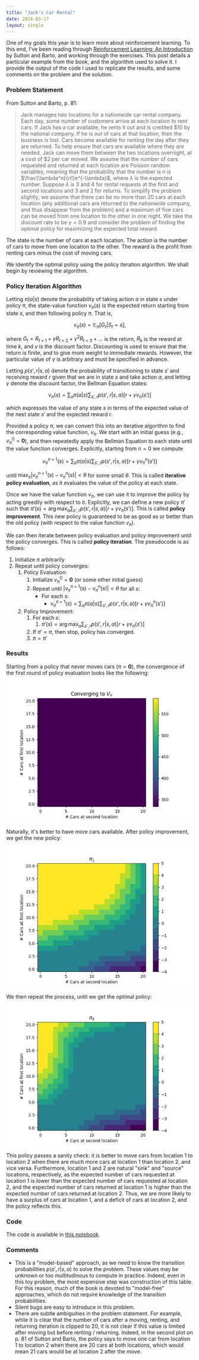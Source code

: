 ```yaml
---
title: "Jack's Car Rental"
date: 2024-03-17
layout: single
---
```


One of my goals this year is to learn more about reinforcement learning. To this end, I've been reading through [Reinforcement Learning: An Introduction](https://mitpress.mit.edu/9780262039246/reinforcement-learning/) by Sutton and Barto, and working through the exercises. This post details a particular example from the book, and the algorithm used to solve it. I provide the output of the code I used to replicate the results, and some comments on the problem and the solution.

### Problem Statement

From Sutton and Barto, p. 81:

> Jack manages two locations for a nationwide car rental company. Each day, some number of customers arrive at each location to rent cars. If Jack has a car available, he rents it out and is credited \$10 by the national company. If he is out of cars at that location, then the business is lost. Cars become available for renting the day after they are returned. To help ensure that cars are available where they are needed, Jack can move them between the two locations overnight, at a cost of \$2 per car moved. We assume that the number of cars requested and returned at each location are Poisson random variables, meaning that the probability that the number is n is $\frac{\lambda^n}{n!}e^{-\lambda}$, where $\lambda$ is the expected number. Suppose $\lambda$ is 3 and 4 for rental requests at the first and second locations and 3 and 2 for returns. To simplify the problem slightly, we assume that there can be no more than 20 cars at each location (any additional cars are returned to the nationwide company, and thus disappear from the problem) and a maximum of five cars can be moved from one location to the other in one night. We take the discount rate to be $\gamma = 0.9$ and consider the problem of finding the optimal policy for maximizing the expected total reward.

The state is the number of cars at each location. The action is the number of cars to move from one location to the other. The reward is the profit from renting cars minus the cost of moving cars.

We identify the optimal policy using the policy iteration algorithm. We shall begin by reviewing the algorithm.


### Policy Iteration Algorithm

Letting $\pi(a | s)$ denote the probability of taking action $a$ in state $s$ under policy $\pi$, the state-value function $v_{\pi}(s)$ is the expected return starting from state $s$, and then following policy $\pi$. That is,

$$v_{\pi}(s) = \mathbb{E}_{\pi}[G_t | S_t = s],$$

where $G_t = R_{t+1} + \gamma R_{t+2} + \gamma^2 R_{t+3} + \ldots$ is the return, $R_k$ is the reward at time $k$, and $\gamma$ is the discount factor. Discounting is used to ensure that the return is finite, and to give more weight to immediate rewards. However, the particular value of $\gamma$ is arbitrary and must be specified in advance.

Letting $p(s', r | s, a)$ denote the probability of transitioning to state $s'$ and receiving reward $r$ given that we are in state $s$ and take action $a$, and letting $\gamma$ denote the discount factor,
the Bellman Equation states:

$$v_{\pi}(s) = \sum_{a} \pi(a|s) \sum_{s', r} p(s', r|s, a)[r + \gamma v_{\pi}(s')]$$

which expresses the value of any state $s$ in terms of the expected value of the next state $s'$ and the expected reward $r$. 

Provided a policy $\pi$, we can convert this into an iterative algorithm to find the corresponding value function, $v_{\pi}$. We start with an initial guess (e.g., $v_{\pi}^0 = \mathbf{0}$), and then repeatedly apply the Bellman Equation to each state until the value function converges. Explicitly, starting from $n=0$ we compute

$$v_{\pi}^{n+1}(s) = \sum_{a} \pi(a|s) \sum_{s', r} p(s', r|s, a)[r + \gamma v_{\pi}^n(s')]$$

until $\max_s |v_{\pi}^{n+1}(s) - v_{\pi}^n(s)| < \theta$ for some small $\theta$. This is called **iterative policy evaluation**, as it evaluates the value of the policy at each state.

Once we have the value function $v_{\pi}$, we can use it to improve the policy by acting greedily with respect to it. Explicitly, we can define a new policy $\pi'$ such that $\pi'(s) = \arg\max_a \sum_{s', r} p(s', r|s, a)[r + \gamma v_{\pi}(s')]$. This is called **policy improvement**. This new policy is guaranteed to be as good as or better than the old policy (with respect to the value function $v_{\pi}$).

We can then iterate between policy evaluation and policy improvement until the policy converges. This is called **policy iteration**. The pseudocode is as follows:

1. Initialize $\pi$ arbitrarily
2. Repeat until policy converges:
    1. Policy Evaluation:  
        1. Initialize $v_{\pi}^0 = \mathbf{0}$ (or some other initial guess)
        2. Repeat until $\left| v_{\pi}^{n+1}(s) - v_{\pi}^n(s) \right| < \theta$ for all $s$:
            - For each $s$:
                - $v_{\pi}^{n+1}(s) = \sum_{a} \pi(a|s) \sum_{s', r} p(s', r|s, a)[r + \gamma v_{\pi}^n(s')]$
    2. Policy Improvement:
        1. For each $s$:
            1. $\pi'(s) = \arg\max_a \sum_{s', r} p(s', r|s, a)[r + \gamma v_{\pi}(s')]$
        2. If $\pi' = \pi$, then stop, policy has converged.
        3. $\pi = \pi'$

### Results

Starting from a policy that never moves cars ($\pi = \mathbf{0}$), the convergence of the first round of policy evaluation looks like the following:

![evaluation 0](/assets/images/jacks_car_rental/policy_evaluation.gif)

Naturally, it's better to have more cars available. After policy improvement, we get the new policy:

![policy 1](/assets/images/jacks_car_rental/pi_1.png)

We then repeat the process, until we get the optimal policy:

![policy 4](/assets/images/jacks_car_rental/pi_4.png)

This policy passes a sanity check: it is better to move cars from location 1 to location 2 when there are much more cars at location 1 than location 2, and vice versa. Furthermore, location 1 and 2 are natural "sink" and "source" locations, respectively, as the expected number of cars requested at location 1 is lower than the expected number of cars requested at location 2, and the expected number of cars returned at location 1 is higher than the expected number of cars returned at location 2. Thus, we are more likely to have a surplus of cars at location 1, and a deficit of cars at location 2, and the policy reflects this.

### Code

The code is available in [this notebook](https://github.com/ericoden/ericoden.github.io/blob/main/self_study/reinforcement_learning/ch_04/ex_7/jacks_car_rental.ipynb).

### Comments

- This is a "model-based" approach, as we need to know the transition probabilities $p(s', r|s, a)$ to solve the problem. These values may be unknown or too multitudinous to compute in practice. Indeed, even in this toy problem, the most expensive step was construction of this table. For this reason, much of the book is devoted to "model-free" approaches, which do not require knowledge of the transition probabilities.
- Silent bugs are easy to introduce in this problem.
- There are subtle ambiguities in the problem statement. For example, while it is clear that the number of cars after a moving, renting, and returning iteration is clipped to 20, it is not clear if this value is limited after moving but before renting / returning. Indeed, in the second plot on p. 81 of Sutton and Barto, the policy says to move one car from location 1 to location 2 when there are 20 cars at both locations, which would mean 21 cars would be at location 2 after the move.